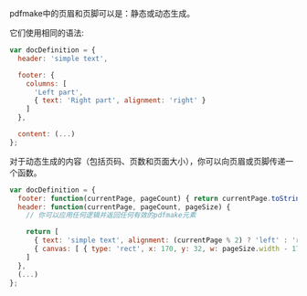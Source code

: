 pdfmake中的页眉和页脚可以是：静态或动态生成。

它们使用相同的语法:

```javascript
var docDefinition = {
  header: 'simple text',

  footer: {
    columns: [
      'Left part',
      { text: 'Right part', alignment: 'right' }
    ]
  },

  content: (...)
};
```

对于动态生成的内容（包括页码、页数和页面大小），你可以向页眉或页脚传递一个函数。

```javascript
var docDefinition = {
  footer: function(currentPage, pageCount) { return currentPage.toString() + ' of ' + pageCount; },
  header: function(currentPage, pageCount, pageSize) {
    // 你可以应用任何逻辑并返回任何有效的pdfmake元素

    return [
      { text: 'simple text', alignment: (currentPage % 2) ? 'left' : 'right' },
      { canvas: [ { type: 'rect', x: 170, y: 32, w: pageSize.width - 170, h: 40 } ] }
    ]
  },
  (...)
};
```
